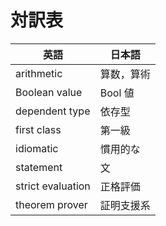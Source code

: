 # 対訳表

| 英語              | 日本語     |
| ----------------- | ---------- |
| arithmetic        | 算数，算術 |
| Boolean value     | Bool 値    |
| dependent type    | 依存型     |
| first class       | 第一級     |
| idiomatic         | 慣用的な   |
| statement         | 文         |
| strict evaluation | 正格評価   |
| theorem prover    | 証明支援系 |